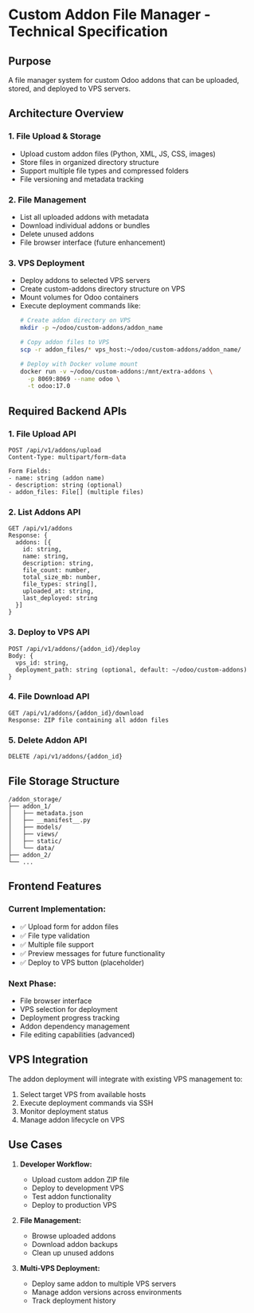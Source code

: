 # Custom Addon File Manager - Technical Specification

## Purpose
A file manager system for custom Odoo addons that can be uploaded, stored, and deployed to VPS servers.

## Architecture Overview

### 1. **File Upload & Storage**
- Upload custom addon files (Python, XML, JS, CSS, images)
- Store files in organized directory structure
- Support multiple file types and compressed folders
- File versioning and metadata tracking

### 2. **File Management**
- List all uploaded addons with metadata
- Download individual addons or bundles
- Delete unused addons
- File browser interface (future enhancement)

### 3. **VPS Deployment**
- Deploy addons to selected VPS servers
- Create custom-addons directory structure on VPS
- Mount volumes for Odoo containers
- Execute deployment commands like:
  ```bash
  # Create addon directory on VPS
  mkdir -p ~/odoo/custom-addons/addon_name

  # Copy addon files to VPS
  scp -r addon_files/* vps_host:~/odoo/custom-addons/addon_name/

  # Deploy with Docker volume mount
  docker run -v ~/odoo/custom-addons:/mnt/extra-addons \
    -p 8069:8069 --name odoo \
    -t odoo:17.0
  ```

## Required Backend APIs

### 1. **File Upload API**
```
POST /api/v1/addons/upload
Content-Type: multipart/form-data

Form Fields:
- name: string (addon name)
- description: string (optional)
- addon_files: File[] (multiple files)
```

### 2. **List Addons API**
```
GET /api/v1/addons
Response: {
  addons: [{
    id: string,
    name: string,
    description: string,
    file_count: number,
    total_size_mb: number,
    file_types: string[],
    uploaded_at: string,
    last_deployed: string
  }]
}
```

### 3. **Deploy to VPS API**
```
POST /api/v1/addons/{addon_id}/deploy
Body: {
  vps_id: string,
  deployment_path: string (optional, default: ~/odoo/custom-addons)
}
```

### 4. **File Download API**
```
GET /api/v1/addons/{addon_id}/download
Response: ZIP file containing all addon files
```

### 5. **Delete Addon API**
```
DELETE /api/v1/addons/{addon_id}
```

## File Storage Structure
```
/addon_storage/
├── addon_1/
│   ├── metadata.json
│   ├── __manifest__.py
│   ├── models/
│   ├── views/
│   ├── static/
│   └── data/
├── addon_2/
└── ...
```

## Frontend Features

### Current Implementation:
- ✅ Upload form for addon files
- ✅ File type validation
- ✅ Multiple file support
- ✅ Preview messages for future functionality
- ✅ Deploy to VPS button (placeholder)

### Next Phase:
- File browser interface
- VPS selection for deployment
- Deployment progress tracking
- Addon dependency management
- File editing capabilities (advanced)

## VPS Integration
The addon deployment will integrate with existing VPS management to:
1. Select target VPS from available hosts
2. Execute deployment commands via SSH
3. Monitor deployment status
4. Manage addon lifecycle on VPS

## Use Cases

1. **Developer Workflow:**
   - Upload custom addon ZIP file
   - Deploy to development VPS
   - Test addon functionality
   - Deploy to production VPS

2. **File Management:**
   - Browse uploaded addons
   - Download addon backups
   - Clean up unused addons

3. **Multi-VPS Deployment:**
   - Deploy same addon to multiple VPS servers
   - Manage addon versions across environments
   - Track deployment history